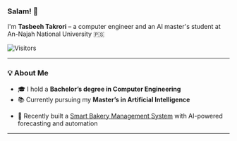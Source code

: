 ### Salam! 👋  
I'm **Tasbeeh Takrori** – a computer engineer and an AI master's student at An-Najah National University 🇵🇸  

![Visitors](https://komarev.com/ghpvc/?username=TasbehTakrore&label=Visitors&color=0e75b6&style=flat)

---

### 💡 About Me
- 🎓 I hold a **Bachelor’s degree in Computer Engineering**  
- 📚 Currently pursuing my **Master’s in Artificial Intelligence**  
<!-- 🧠 Passionate about **Arabic NLP**, intelligent automation, and building meaningful tech  -->
- 🧁 Recently built a [Smart Bakery Management System](https://github.com/TasbeehTakrori/Smart-Bakery-Management-System) with AI-powered forecasting and automation  

---

<!--
**TasbehTakrore/TasbehTakrore** is a ✨ _special_ ✨ repository because its `README.md` (this file) appears on your GitHub profile.

Here are some ideas to get you started:

- 🔭 I’m currently working on ...
- 🌱 I’m currently learning ...
- 👯 I’m looking to collaborate on ...
- 🤔 I’m looking for help with ...
- 💬 Ask me about ...
- 📫 How to reach me: ...
- 😄 Pronouns: ...
- ⚡ Fun fact: ...
-->
